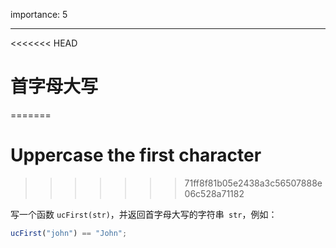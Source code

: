importance: 5

---

<<<<<<< HEAD
# 首字母大写
=======
# Uppercase the first character
>>>>>>> 71ff8f81b05e2438a3c56507888e06c528a71182

写一个函数 `ucFirst(str)`，并返回首字母大写的字符串` str`，例如：

```js
ucFirst("john") == "John";
```

